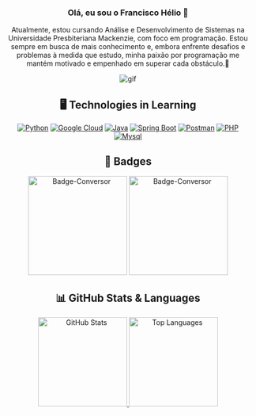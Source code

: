 <div align="center">
  
### Olá, eu sou o Francisco Hélio 👋

<p>Atualmente, estou cursando Análise e Desenvolvimento de Sistemas na Universidade Presbiteriana Mackenzie, com foco em programação. Estou sempre em busca de mais conhecimento e, embora enfrente desafios e problemas à medida que estudo, minha paixão por programação me mantém motivado e empenhado em superar cada obstáculo.🙂</p>

<p align="center">
  <img src="https://github.com/franciscgg/franciscgg/assets/113110382/b1ec00f6-b549-4d5b-b463-d91b2c102e00" alt="gif" autoplay>
</p>

## 🖥️ Technologies in Learning

[![Python](https://skillicons.dev/icons?i=python&theme=dark)](https://skillicons.dev)
[![Google Cloud](https://skillicons.dev/icons?i=gcp&theme=dark)](https://skillicons.dev)
[![Java](https://skillicons.dev/icons?i=java&theme=dark)](https://skillicons.dev)
[![Spring Boot](https://skillicons.dev/icons?i=spring&theme=dark)](https://skillicons.dev)
[![Postman](https://skillicons.dev/icons?i=postman&theme=dark)](https://skillicons.dev)
[![PHP](https://skillicons.dev/icons?i=php&theme=dark)](https://skillicons.dev)
[![Mysql](https://skillicons.dev/icons?i=mysql&theme=dark)](https://skillicons.dev)

## 🏅 Badges
<img src="https://github.com/franciscgg/franciscgg/assets/113110382/929f04c2-adf3-4fcc-a2a8-61fe9a7ea534" alt="Badge-Conversor" width="200" />
<img src="https://github.com/franciscgg/franciscgg/assets/113110382/0bc9737f-bf21-4522-8fd1-4e0e80fc7077" alt="Badge-Conversor" width="200" />


## 📊 GitHub Stats & Languages

<a href="https://github.com/franciscgg">
  <img loading="lazy" height="180em" src="https://github-readme-stats.vercel.app/api?username=franciscgg&show_icons=true&theme=radical&include_all_commits=true&count_private=true&bg_color=FFD1DF&text_color=FF0067" alt="GitHub Stats" />
</a>


<a href="https://github.com/franciscgg">
  <img loading="lazy" height="180em" src="https://github-readme-stats.vercel.app/api/top-langs/?username=franciscgg&layout=compact&langs_count=7&theme=radical&bg_color=FFD1DF&text_color=FF0067" alt="Top Languages" />
</a>

</div>
